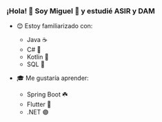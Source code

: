 ### ¡Hola! 👋 Soy **Miguel 🚀** y estudié ASIR y DAM

- 😊 Estoy familiarizado con:
    - Java ☕
    - C# 🔷
    - Kotlin 📱
    - SQL 📄
    
- 🎓 Me gustaría aprender:
    - Spring Boot ☘️
    - Flutter 💠
    - .NET 🟣
